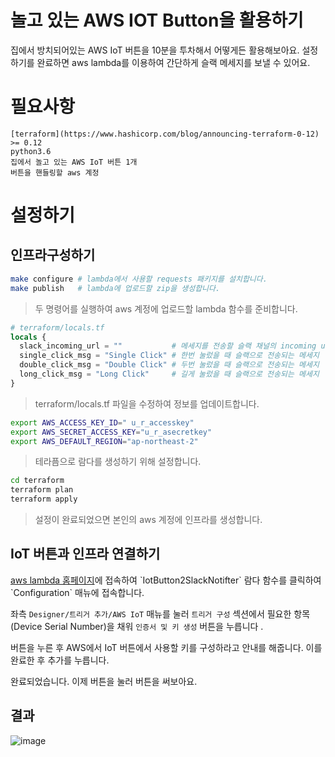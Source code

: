 # 놀고 있는 AWS IOT Button을 활용하기
집에서 방치되어있는 AWS IoT 버튼을 10분을 투차해서 어떻게든 활용해보아요.
설정하기를 완료하면 aws lambda를 이용하여 간단하게 슬랙 메세지를 보낼 수 있어요.

# 필요사항
```
[terraform](https://www.hashicorp.com/blog/announcing-terraform-0-12) >= 0.12
python3.6
집에서 놀고 있는 AWS IoT 버튼 1개
버튼을 핸들링할 aws 계정 
```

# 설정하기

## 인프라구성하기
```bash
make configure # lambda에서 사용할 requests 패키지를 설치합니다.
make publish   # lambda에 업로드할 zip을 생성합니다.
```
> 두 명령어를 실행하여 aws 계정에 업로드할 lambda 함수를 준비합니다.



```tf
# terraform/locals.tf 
locals {
  slack_incoming_url = ""           # 메세지를 전송할 슬랙 채널의 incoming url
  single_click_msg = "Single Click" # 한번 눌렀을 때 슬랙으로 전송되는 메세지
  double_click_msg = "Double Click" # 두번 눌렀을 때 슬랙으로 전송되는 메세지
  long_click_msg = "Long Click"     # 길게 눌렀을 때 슬랙으로 전송되는 메세지
}
```
> terraform/locals.tf 파일을 수정하여 정보를 업데이트합니다. 


```bash
export AWS_ACCESS_KEY_ID=" u_r_accesskey"
export AWS_SECRET_ACCESS_KEY="u_r_asecretkey"
export AWS_DEFAULT_REGION="ap-northeast-2"
```
> 테라픔으로 람다를 생성하기 위해 설정합니다.


```bash
cd terraform
terraform plan
terraform apply 
```
> 설정이 완료되었으면 본인의 aws 계정에 인프라를 생성합니다.

## IoT 버튼과 인프라 연결하기

[aws lambda 홈페이지](https://ap-northeast-2.console.aws.amazon.com/lambda/home?)에 접속하여 `IotButton2SlackNotifter` 람다 함수를 클릭하여 `Configuration` 매뉴에 접속합니다.


좌측 `Designer/트리거 추가/AWS IoT` 매뉴를 눌러 `트리거 구성` 섹션에서 필요한 항목(Device Serial Number)을 채워 `인증서 및 키 생성` 버튼을 누릅니다 .

버튼을 누른 후 AWS에서 IoT 버튼에서 사용할 키를 구성하라고 안내를 해줍니다. 이를 완료한 후 추가를 누릅니다. 

완료되었습니다. 이제 버튼을 눌러 버튼을 써보아요.

## 결과

![image](https://user-images.githubusercontent.com/13462317/60394901-36362b80-9b66-11e9-869a-e6b3b60b5562.png)
